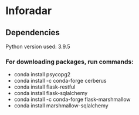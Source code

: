 # Inforadar

## Dependencies
Python version used: 3.9.5


### For downloading packages, run commands:
* conda install psycopg2
* conda install -c conda-forge cerberus
* conda install flask-restful
* conda install flask-sqlalchemy
* conda install -c conda-forge flask-marshmallow
* conda install marshmallow-sqlalchemy
